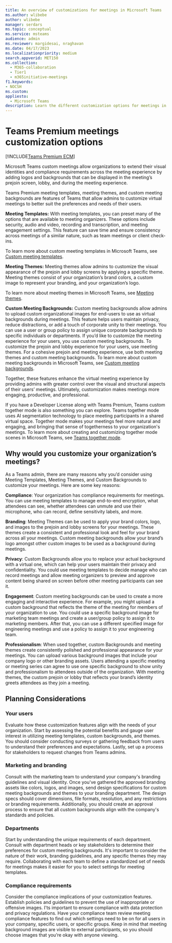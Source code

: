 ```yaml
---
title: An overview of customizations for meetings in Microsoft Teams
ms.author: wlibebe
author: wlibebe
manager: serdars
ms.topic: conceptual
ms.service: msteams
audience: admin
ms.reviewer: margidesai, nraghavan
ms.date: 04/17/2023
ms.localizationpriority: medium
search.appverid: MET150
ms.collection:
  - M365-collaboration
  - Tier1
  - m365initiative-meetings
f1.keywords:
- NOCSH
ms.custom:
appliesto:
  - Microsoft Teams
description: Learn the different customization options for meetings in Microsoft Teams, and where you can go for more detailed steps.
---
```


# Teams Premium meetings customization options

[!INCLUDE[Teams Premium ECM](includes/teams-premium-ecm.md)]

Microsoft Teams custom meetings allow organizations to extend their visual identities and compliance requirements across the meeting experience by adding logos and backgrounds that can be displayed in the meeting’s prejoin screen, lobby, and during the meeting experience.

Teams Premium meeting templates, meeting themes, and custom meeting backgrounds are features of Teams that allow admins to customize virtual meetings to better suit the preferences and needs of their users.

**Meeting Templates:** With meeting templates, you can preset many of the options that are available to meeting organizers. These options include security, audio and video, recording and transcription, and meeting engagement settings. This feature can save time and ensure consistency across meetings of a similar nature, such as team meetings or client check-ins.

To learn more about custom meeting templates in Microsoft Teams, see [Custom meeting templates](custom-meeting-templates-overview.md).

**Meeting Themes:** Meeting themes allow admins to customize the visual appearance of the prejoin and lobby screens by applying a specific theme. Meeting themes consist of your organization’s brand colors, a custom image to represent your branding, and your organization’s logo.

To learn more about meeting themes in Microsoft Teams, see [Meeting themes](meeting-themes.md).

**Custom Meeting Backgrounds:** Custom meeting backgrounds allow admins to upload custom organizational images for end-users to use as virtual backgrounds during meetings. This feature helps users maintain privacy, reduce distractions, or add a touch of corporate unity to their meetings. You can use a user or group policy to assign unique corporate backgrounds to specific individuals or departments.
If you’d like to customize the meeting experience for your users, you use custom meeting backgrounds. To customize the prejoin and lobby experience for your users, use meeting themes. For a cohesive prejoin and meeting experience, use both meeting themes and custom meeting backgrounds. To learn more about custom meeting backgrounds in Microsoft Teams, see [Custom meeting backgrounds](custom-meeting-backgrounds.md).

Together, these features enhance the virtual meeting experience by providing admins with greater control over the visual and structural aspects of their users’ meetings. Ultimately, customization makes meetings more engaging, productive, and professional.

If you have a Developer License along with Teams Premium, Teams custom together mode is also something you can explore. Teams together mode uses AI segmentation technology to place meeting participants in a shared virtual space. Together mode makes your meetings feel more natural and engaging, and bringing that sense of togetherness to your organization's meetings. To learn more about creating and customizing together mode scenes in Microsoft Teams, see [Teams together mode](/microsoftteams/platform/apps-in-teams-meetings/teams-together-mode).

## Why would you customize your organization’s meetings?

As a Teams admin, there are many reasons why you’d consider using Meeting Templates, Meeting Themes, and Custom Backgrounds to customize your meetings. Here are some key reasons:

**Compliance**: Your organization has compliance requirements for meetings. You can use meeting templates to manage end-to-end encryption, what attendees can see, whether attendees can unmute and use their microphone, who can record, define sensitivity labels, and more.

**Branding**: Meeting Themes can be used to apply your brand colors, logo, and images to the prejoin and lobby screens for your meetings. These themes create a consistent and professional look and feel for your brand across all your meetings. Custom meeting backgrounds allow your brand’s logo amongst other custom images to be used as a background during meetings.

**Privacy**: Custom Backgrounds allow you to replace your actual background with a virtual one, which can help your users maintain their privacy and confidentiality. You could use meeting templates to decide manage who can record  meetings and allow meeting organizers to preview and approve content being shared on screen before other meeting participants can see it.

**Engagement**: Custom meeting backgrounds can be used to create a more engaging and interactive experience. For example, you might upload a custom background that reflects the theme of the meeting for members of your organization to use. You could use a specific background image for marketing team meetings and create a user/group policy to assign it to marketing members.  After that, you can use a different specified image for engineering meetings and use a policy to assign it to your engineering team. 

**Professionalism**: When used together, custom Backgrounds and meeting themes create consistently polished and professional appearance for your meetings. You can upload various background images that include your company logo or other branding assets. Users attending a specific meeting or meeting series can agree to use one specific background to show unity and professionalism to attendees outside of the organization. With meeting themes, the custom prejoin or lobby that reflects your brand’s identity greets attendees as they join a meeting.

## Planning Considerations

### Your users

Evaluate how these customization features align with the needs of your organization. Start by assessing the potential benefits and gauge user interest in utilizing meeting templates, custom backgrounds, and themes. You should consider conducting surveys or gathering feedback from users to understand their preferences and expectations. Lastly, set up a process for stakeholders to request changes from Teams admins.

### Marketing and branding

Consult with the marketing team to understand your company's branding guidelines and visual identity. Once you've gathered the approved branding assets like colors, logos, and images,
send design specifications for custom meeting backgrounds and themes to your branding department. The design specs should cover dimensions, file formats, resolution, and any restrictions or branding requirements. Additionally, you should create an approval process to ensure that all custom backgrounds align with the company's standards and policies.

### Departments

Start by understanding the unique requirements of each department. Consult with department heads or key stakeholders to determine their preferences for custom meeting backgrounds. It's important to consider the nature of their work, branding guidelines, and any specific themes they may require.
Collaborating with each team to define a standardized set of needs for meetings makes it easier for you to select settings for meeting templates.

### Compliance requirements

Consider the compliance implications of your customization features. Establish policies and guidelines to prevent the use of inappropriate or offensive images. I'ts important to ensure compliance with data protection and privacy regulations.
Have your compliance team review meeting compliance features to find out which settings need to be on for all users in your company, specific users, or specific groups.
Keep in mind that meeting background images are visible to external participants, so you should choose images that you’re okay with anyone viewing.
